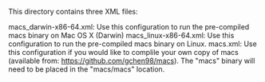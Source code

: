 This directory contains three XML files:

macs_darwin-x86-64.xml: Use this configuration to run the pre-compiled macs binary on Mac OS X (Darwin)
macs_linux-x86-64.xml:  Use this configuration to run the pre-compiled macs binary on Linux.
macs.xml: Use this configuration if you would like to complile your own copy of macs (available from: https://github.com/gchen98/macs). The "macs" binary will need to be placed in the "macs/macs" location. 
